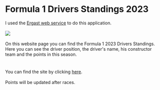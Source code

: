# Formula 1 Drivers Standings 2023

I used the [Ergast web service](http://ergast.com/mrd/) to do this application.
<br>
<br>
![](https://user-images.githubusercontent.com/72042885/219511436-d9c0edc9-ad30-4ba0-bafb-537d1b4ee721.png#vitrinedev)
<br>
<br>
On this website page you can find the Formula 1 2023 Drivers Standings. Here you can see the driver position, the driver's name, his constructor team and the points in this season.

#

You can find the site by clicking <a href="https://formula1driverstandings.netlify.app">here</a>.
<br>
<br>
Points will be updated after races.
